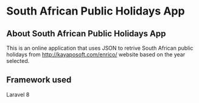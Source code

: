 <h1>South African Public Holidays App

## About South African Public Holidays App

This is an online application that uses JSON to retrive South African public holidays from http://kayaposoft.com/enrico/ website based on the year selected.

## Framework used

Laravel 8

